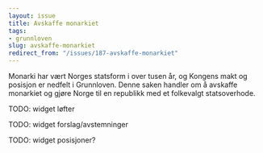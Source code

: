 ```yaml
---
layout: issue
title: Avskaffe monarkiet
tags:
- grunnloven
slug: avskaffe-monarkiet
redirect_from: "/issues/187-avskaffe-monarkiet"
---
```


Monarki har vært Norges statsform i over tusen år, og Kongens makt og posisjon er nedfelt i Grunnloven. Denne saken handler om å avskaffe monarkiet og gjøre Norge til en republikk med et folkevalgt statsoverhode.

TODO: widget løfter

TODO: widget forslag/avstemninger

TODO: widget posisjoner?

